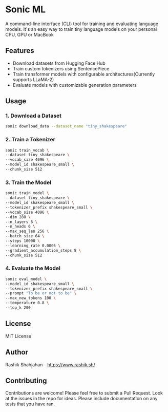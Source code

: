 # Sonic ML

A command-line interface (CLI) tool for training and evaluating language models. It's an easy way to train tiny language models on your personal CPU, GPU or MacBook

## Features

-  Download datasets from Hugging Face Hub
-  Train custom tokenizers using SentencePiece
-  Train transformer models with configurable architectures(Currently supports LLaMA-2)
-  Evaluate models with customizable generation parameters

## Usage

### 1. Download a Dataset

```bash
sonic download_data --dataset_name "tiny_shakespeare"
```

### 2. Train a Tokenizer

```bash
sonic train_vocab \
--dataset tiny_shakespeare \
--vocab_size 4096 \
--model_id shakespeare_small \
--chunk_size 512
```

### 3. Train the Model

```bash
sonic train_model \
--dataset tiny_shakespeare \
--model_id shakespeare_small \
--tokenizer_prefix shakespeare_small \
--vocab_size 4096 \
--dim 288 \
--n_layers 6 \
--n_heads 6 \
--max_seq_len 256 \
--batch_size 64 \
--steps 10000 \
--learning_rate 0.0005 \
--gradient_accumulation_steps 8 \
--chunk_size 512
```

### 4. Evaluate the Model

```bash
sonic eval_model \
--model_id shakespeare_small \
--tokenizer_prefix shakespeare_small \
--prompt "To be or not to be" \
--max_new_tokens 100 \
--temperature 0.8 \
--top_k 200
```

## License

MIT License

## Author

Rashik Shahjahan - https://www.rashik.sh/
## Contributing

Contributions are welcome! Please feel free to submit a Pull Request. Look at the issues in the repo for ideas. Please include documentation on any tests that you have ran.


